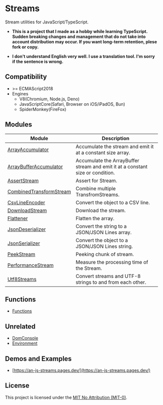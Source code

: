 # Streams
Stream utilities for JavaScript/TypeScript.

* **This is a project that I made as a hobby while learning TypeScript. Sudden breaking changes and management that do not take into account distribution may occur. If you want long-term retention, plese fork or copy.**

* **I don't understand English very well. I use a translation tool. I'm sorry if the sentence is wrong.**

## Compatibility
* \>= ECMAScript2018
* Engines
  * V8(Chromium, Node.js, Deno)
  * JavaScriptCore(Safari, Browser on iOS/iPadOS, Bun)
  * SpiderMonkey(FireFox)

## Modules
|Module|Description|
|-|-|
|[ArrayAccumulator](ArrayAccumulator/README.md)|Accumulate the stream and emit it at a constant size array.|
|[ArrayBufferAccumulator](ArrayBufferAccumulator/README.md)|Accumulate the ArrayBuffer stream and emit it at a constant size or condition.|
|[AssertStream](AssertStream/README.md)|Assert for Stream.|
|[CombinedTransformStream](CombinedTransformStream/README.md)|Combine multiple TransfromStreams.|
|[CsvLineEncoder](CsvLineEncoder/README.md)|Convert the object to a CSV line.|
|[DownloadStream](DownloadStream/README.md)|Download the stream.|
|[Flattener](Flattener/README.md)|Flatten the array.|
|[JsonDeserializer](JsonDeserializer/README.md)|Convert the string to a JSON/JSON Lines array.|
|[JsonSerializer](JsonSerializer/README.md)|Convert the object to a JSON/JSON Lines string.|
|[PeekStream](PeekStream/README.md)|Peeking chunk of stream.|
|[PerformanceStream](PerformanceStream/README.md)|Measure the processing time of the Stream.|
|[Utf8Streams](Utf8Streams/README.md)|Convert streams and UTF-8 strings to and from each other.|

## Functions
* [Functions](./funcs/README.md)

## Unrelated
* [DomConsole](./misc/DomConsole/README.md)
* [Environment](./misc/Environment/README.md)

## Demos and Examples
* [https://an-js-streams.pages.dev/](https://an-js-streams.pages.dev/)

## License
This project is licensed under the [MIT No Attribution (MIT-0)](LICENSE).